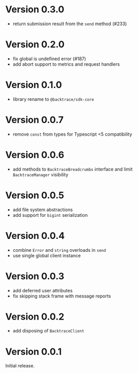 # Version 0.3.0

-   return submission result from the `send` method (#233)

# Version 0.2.0

-   fix global is undefined error (#187)
-   add abort support to metrics and request handlers

# Version 0.1.0

-   library rename to `@backtrace/sdk-core`

# Version 0.0.7

-   remove `const` from types for Typescript <5 compatibility

# Version 0.0.6

-   add methods to `BacktraceBreadcrumbs` interface and limit `BacktraceManager` visibility

# Version 0.0.5

-   add file system abstractions
-   add support for `bigint` serialization

# Version 0.0.4

-   combine `Error` and `string` overloads in `send`
-   use single global client instance

# Version 0.0.3

-   add deferred user attributes
-   fix skipping stack frame with message reports

# Version 0.0.2

-   add disposing of `BacktraceClient`

# Version 0.0.1

Initial release.
